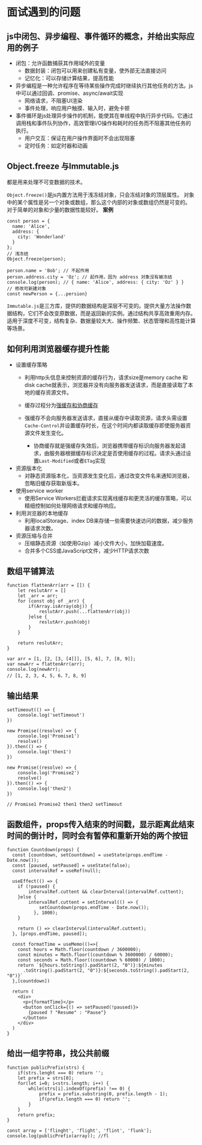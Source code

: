 # 面试遇到的问题

## 

## js中闭包、异步编程、事件循环的概念，并给出实际应用的例子

* 闭包：允许函数捕获其作用域外的变量
	* 数据封装：闭包可以用来创建私有变量，使外部无法直接访问
	* 记忆化：可以存储计算结果，提高性能
* 异步编程是一种允许程序在等待某些操作完成时继续执行其他任务的方法。js中可以通过回调、promise、async/await实现
	* 网络请求，不阻塞UI渲染
	* 事件处理，响应用户触摸、输入时，避免卡顿
* 事件循环是js处理异步操作的机制，能使其在单线程中执行异步代码。它通过调用栈和事件队列协作，高效管理I/O操作和耗时的任务而不阻塞其他任务的执行。
	* 用户交互：保证在用户操作界面时不会出现阻塞
	* 定时任务：如定时器和动画

## Object.freeze 与Immutable.js
都是用来处理不可变数据的技术。

`Object.freeze()`是js内置方法用于浅冻结对象，只会冻结对象的顶层属性。
对象中的某个属性是另一个对象或数组，那么这个内部的对象或数组仍然是可变的。
对于简单的对象和少量的数据性能较好。
**案例**
```
const person = {
  name: 'Alice',
  address: {
    city: 'Wonderland'
  }
};
// 浅冻结
Object.freeze(person);

person.name = 'Bob'; // 不起作用
person.address.city = 'Oz'; // 起作用，因为 address 对象没有被冻结
console.log(person); // { name: 'Alice', address: { city: 'Oz' } }
// 修改可新建对象
const newPerson = {...persion}

```

`Immutable.js`是三方库，提供的数据结构是深层不可变的。提供大量方法操作数据结构，它们不会改变原数据，而是返回新的实例。通过结构共享高效重用内存。
适用于深度不可变，结构复杂、数据量较大大、操作频繁、状态管理和高性能计算等场景。

## 如何利用浏览器缓存提升性能

* 设置缓存策略
  * 利用http头信息来控制资源的缓存行为，请求size是memory cache 和 disk cache就表示，浏览器并没有向服务器发送请求，而是直接读取了本地的缓存资源文件。

  * 缓存过程分为[强缓存和协商缓存](./Xi.Blog/2022/计算机及浏览器基础/浏览器的缓存机制.md)
  * 强缓存不会向服务器发送请求，直接从缓存中读取资源，请求头需设置`Cache-Control`并设置缓存时长，在这个时间内都读取缓存即使服务器资源文件发生变化。
	* 协商缓存就是强缓存失效后，浏览器携带缓存标识向服务器发起请求，由服务器根据缓存标识决定是否使用缓存的过程。请求头通过设置`Last-Modified`或者`ETag`实现
* 资源版本化
	* 对静态资源版本化，当资源发生变化后，通过改变文件名来通知浏览器，忽略旧缓存获取新版本。
* 使用service worker
	* 使用Service Workers拦截请求实现离线缓存和更灵活的缓存策略，可以精细控制如何处理网络请求和缓存响应。
* 利用浏览器的本地缓存
	* 利用localStorage、index DB来存储一些需要快速访问的数据，减少服务器请求次数。
* 资源压缩与合并
	* 压缩静态资源（如使用Gzip）减小文件大小，加快加载速度。
	* 合并多个CSS或JavaScript文件，减少HTTP请求次数

## 数组平铺算法
```
function flattenArr(arr = []) {
    let reslutArr = []
    let _arr = arr;
    for (const obj of _arr) {
        if(Array.isArray(obj)) {
            reslutArr.push(...flattenArr(obj)) 
        }else {
            reslutArr.push(obj)
        }
    }

    return reslutArr;
}

var arr = [1, [2, [3, [4]]], [5, 6], 7, [8, 9]];
var newArr = flattenArr(arr);
console.log(newArr);
// [1, 2, 3, 4, 5, 6，7, 8, 9]

```

## 输出结果
```
setTimeout(() => {
    console.log('setTimeout')
})

new Promise((resolve) => {
    console.log('Promise1')
    resolve()
}).then(() => {
    console.log('then1')
})

new Promise((resolve) => {
    console.log('Promise2')
    resolve()
}).then(() => {
    console.log('then2')
})

// Promise1 Promise2 then1 then2 setTimeout

```


## 函数组件，props传入结束的时间戳，显示距离此结束时间的倒计时，同时会有暂停和重新开始的两个按钮

```
function Countdown(props) {
  const [countdown, setCountdown] = useState(props.endTime - Date.now());
  const [paused, setPaused] = useState(false);
  const intervalRef = useRef(null);

  useEffect(() => {
    if (!paused) {
        intervalRef.cuttent && clearInterval(intervalRef.cuttent);
    }else {
        intervalRef.cuttent = setInterval(() => {
            setCountdown(props.endTime - Date.now());
          }, 1000);
    }

    return () => clearInterval(intervalRef.cuttent);
  }, [props.endTime, paused]);

  const formatTime = useMemo(()=>{
    const hours = Math.floor(countdown / 3600000);
    const minutes = Math.floor((countdown % 3600000) / 60000);
    const seconds = Math.floor((countdown % 60000) / 1000);
    return `${hours.toString().padStart(2, "0")}:${minutes
      .toString().padStart(2, "0")}:${seconds.toString().padStart(2, "0")}`
  },[countdown])

  return (
    <div>
      <p>{formatTime}</p>
      <button onClick={() => setPaused(!paused)}>
        {paused ? "Resume" : "Pause"}
      </button>
    </div>
  )
}

```

## 给出一组字符串，找公共前缀
```
function publicPrefix(strs) {
    if(strs.lenght === 0) return '';
    let prefix = strs[0];
    for(let i=0; i<strs.length; i++) {
        while(strs[i].indexOf(prefix) !== 0) {
            prefix = prefix.substring(0, prefix.length - 1);
            if(prefix.length === 0) return '';
        }
    }
    return prefix;
}

const array = ['flinght', 'flight', 'flint', 'flunk'];
console.log(publicPrefix(array)); //fl
```


